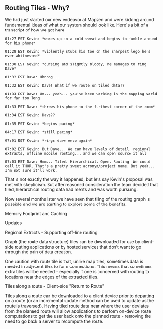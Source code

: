 ## Routing Tiles - Why?

We had just started our new endeavor at Mapzen and were kicking around fundamental ideas of what our system should look like. Here's a bit of a transcript of how we got here:

    01:27 EST Kevin: *wakes up in a cold sweat and begins to fumble around for his phone*

    01:28 EST Kevin: *violently stubs his toe on the sharpest lego he's ever whitnessed*

    01:30 EST Kevin: *cursing and slightly bloody, he manages to ring Dave*

    01:32 EST Dave: Uhnnng...

    01:32 EST Kevin: Dave! What if we route on tiled data!?

    01:33 EST Dave: Um... yeah... you've been working in the mapping world for far too long

    01:33 EST Dave: *throws his phone to the furthest corner of the room*

    01:34 EST Kevin: Dave??

    01:35 EST Kevin: *begins pacing*

    04:17 EST Kevin: *still pacing*

    07:01 EST Kevin: *rings dave once again*

    07:02 EST Kevin: But Dave... We can have levels of detail, regional extracts, offline mobile routing... and we can open source it all

    07:03 EST Dave: Hmm... Tiled. Hierarchical. Open. Routing. We could call it THOR. That's a pretty sweet acronym/project name. But yeah... I'm not sure it'll work.

That is not exactly the way it happened, but lets say Kevin's proposal was met with skepticism. But after reasoned consideration the team decided that tiled, hierarchical routing data had merits and was worth pursuing.

Now several months later we have seen that tiling of the routing graph is possible and we are starting to explore some of the benefits. 

Memory Footprint and Caching

Updates

Regional Extracts - Supporting off-line routing

Graph (the route data structure) tiles can be downloaded for use by client-side routing applications or by hosted services that don’t want to go through the pain of data creation.

One caution with route tile is that, unlike map tiles, sometimes data is needed in adjecent tiles to form connections. This means that sometimes extra tiles will be needed - especially if one is concerned with routing to locations near the edges of the extracted tiles.

Tiles along a route - Client-side "Return to Route"

Tiles along a route can be downloaded to a client device prior to departing on a route (or an incremental update method can be used to update as the route is traversed). Having tiled route data near where the user deviates from the planned route will allow applications to perform on-device route computations to get the user back onto the planned route - removing the need to go back a server to recompute the route.


